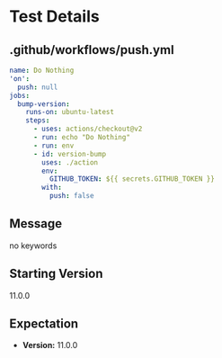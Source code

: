 # Test Details
## .github/workflows/push.yml
```YAML
name: Do Nothing
'on':
  push: null
jobs:
  bump-version:
    runs-on: ubuntu-latest
    steps:
      - uses: actions/checkout@v2
      - run: echo "Do Nothing"
      - run: env
      - id: version-bump
        uses: ./action
        env:
          GITHUB_TOKEN: ${{ secrets.GITHUB_TOKEN }}
        with:
          push: false

```
## Message
no keywords
## Starting Version
11.0.0
## Expectation
- **Version:** 11.0.0